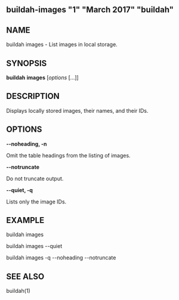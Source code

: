 ## buildah-images "1" "March 2017" "buildah"

## NAME
buildah images - List images in local storage.

## SYNOPSIS
**buildah** **images** [*options* [...]]

## DESCRIPTION
Displays locally stored images, their names, and their IDs.

## OPTIONS

**--noheading, -n**

Omit the table headings from the listing of images.

**--notruncate**

Do not truncate output.

**--quiet, -q**

Lists only the image IDs.

## EXAMPLE

buildah images

buildah images --quiet

buildah images -q --noheading --notruncate

## SEE ALSO
buildah(1)

